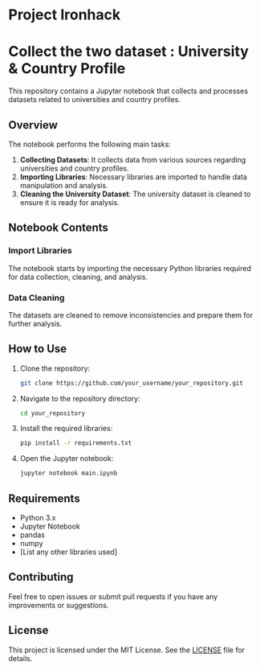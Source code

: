 # Project Ironhack

# Collect the two dataset : University & Country Profile

This repository contains a Jupyter notebook that collects and processes datasets related to universities and country profiles.

## Overview

The notebook performs the following main tasks:
1. **Collecting Datasets**: It collects data from various sources regarding universities and country profiles.
2. **Importing Libraries**: Necessary libraries are imported to handle data manipulation and analysis.
3. **Cleaning the University Dataset**: The university dataset is cleaned to ensure it is ready for analysis.

## Notebook Contents

### Import Libraries
The notebook starts by importing the necessary Python libraries required for data collection, cleaning, and analysis.

### Data Cleaning
The datasets are cleaned to remove inconsistencies and prepare them for further analysis.

## How to Use

1. Clone the repository:
    ```sh
    git clone https://github.com/your_username/your_repository.git
    ```

2. Navigate to the repository directory:
    ```sh
    cd your_repository
    ```

3. Install the required libraries:
    ```sh
    pip install -r requirements.txt
    ```

4. Open the Jupyter notebook:
    ```sh
    jupyter notebook main.ipynb
    ```

## Requirements

- Python 3.x
- Jupyter Notebook
- pandas
- numpy
- [List any other libraries used]

## Contributing

Feel free to open issues or submit pull requests if you have any improvements or suggestions.

## License

This project is licensed under the MIT License. See the [LICENSE](LICENSE) file for details.
